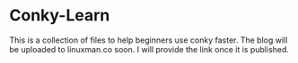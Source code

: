# Conky-Learn
This is a collection of files to help beginners use conky faster. The blog will be uploaded to linuxman.co soon. I will provide the link once it is published.
#

